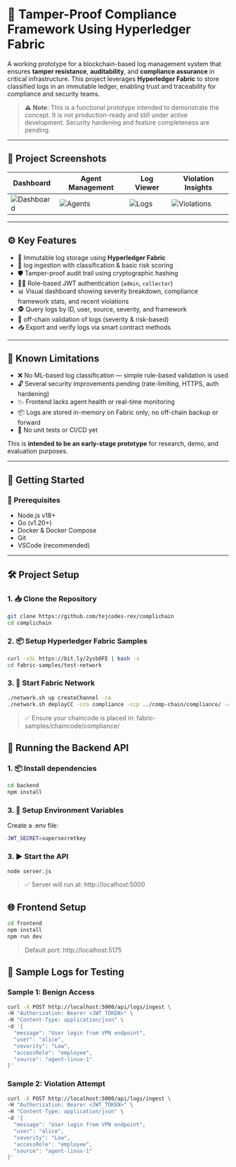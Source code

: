 # 🔐 Tamper-Proof Compliance Framework Using Hyperledger Fabric

A working prototype for a blockchain-based log management system that ensures **tamper resistance**, **auditability**, and **compliance assurance** in critical infrastructure. This project leverages **Hyperledger Fabric** to store classified logs in an immutable ledger, enabling trust and traceability for compliance and security teams.

> ⚠️ **Note**: This is a functional prototype intended to demonstrate the concept. It is not production-ready and still under active development. Security hardening and feature completeness are pending.

---

## 📸 Project Screenshots

| Dashboard | Agent Management | Log Viewer | Violation Insights |
|----------|------------------|-------------|-------------------|
| ![Dashboard](https://github.com/user-attachments/assets/d5b1e7c1-57e1-49f6-8894-58c690cc3ec6) | ![Agents](https://github.com/user-attachments/assets/d0b7bccf-bc1a-4a96-90e2-d7fe0f51e189) | ![Logs](https://github.com/user-attachments/assets/7c0012e8-a307-4164-af99-4559a33791ad) | ![Violations](https://github.com/user-attachments/assets/451da70d-1785-4a5b-bf9e-fc45337b2ec9) | 

---

## ⚙️ Key Features

- 🔐 Immutable log storage using **Hyperledger Fabric**
- 📩 log ingestion with classification & basic risk scoring
- 🛡️ Tamper-proof audit trail using cryptographic hashing
- 🧑‍💼 Role-based JWT authentication (`admin`, `collector`)
- 📊 Visual dashboard showing severity breakdown, compliance framework stats, and recent violations
- 🕵️ Query logs by ID, user, source, severity, and framework
- 🧮 off-chain validation of logs (severity & risk-based)
- 📥 Export and verify logs via smart contract methods

---

## 🚧 Known Limitations

- ❌ No ML-based log classification — simple rule-based validation is used
- 🔓 Several security improvements pending (rate-limiting, HTTPS, auth hardening)
- 📉 Frontend lacks agent health or real-time monitoring
- 📦 Logs are stored in-memory on Fabric only; no off-chain backup or forward
- 🧪 No unit tests or CI/CD yet

This is **intended to be an early-stage prototype** for research, demo, and evaluation purposes.

---

## 🏁 Getting Started

### 🧰 Prerequisites

- Node.js v18+
- Go (v1.20+)
- Docker & Docker Compose
- Git
- VSCode (recommended)

---

## 🛠️ Project Setup

### 1. 📥 Clone the Repository

```bash
git clone https://github.com/tejcodes-rex/complichain
cd complichain
```
### 2. 📦 Setup Hyperledger Fabric Samples
```bash
curl -sSL https://bit.ly/2ysbOFE | bash -s
cd fabric-samples/test-network
```
### 3. 🧪 Start Fabric Network
```bash
./network.sh up createChannel -ca
./network.sh deployCC -ccn compliance -ccp ../comp-chain/compliance/ -ccl go
```
>✅ Ensure your chaincode is placed in:
fabric-samples/chaincode/compliance/

## 🚀 Running the Backend API

### 1. 📦 Install dependencies
```bash
cd backend
npm install
```
### 3. 🔐 Setup Environment Variables
Create a .env file:
```bash
JWT_SECRET=supersecretkey
```
### 3. ▶️ Start the API
```bash
node server.js
```
> ✅ Server will run at: http://localhost:5000

## 🌐 Frontend Setup
```bash
cd frontend
npm install
npm run dev
```
>Default port: http://localhost:5175

## 📄 Sample Logs for Testing

###  Sample 1: Benign Access

```bash
curl -X POST http://localhost:5000/api/logs/ingest \
-H "Authorization: Bearer <JWT_TOKEN>" \
-H "Content-Type: application/json" \
-d '{
  "message": "User login from VPN endpoint",
  "user": "alice",
  "severity": "Low",
  "accessRole": "employee",
  "source": "agent-linux-1"
}'
```

###  Sample 2: Violation Attempt

```bash
curl -X POST http://localhost:5000/api/logs/ingest \
-H "Authorization: Bearer <JWT_TOKEN>" \
-H "Content-Type: application/json" \
-d '{
  "message": "User login from VPN endpoint",
  "user": "alice",
  "severity": "Low",
  "accessRole": "employee",
  "source": "agent-linux-1"
}'
```



